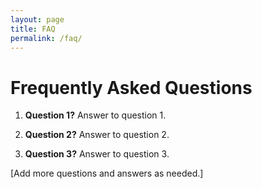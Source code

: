 ```yaml
---
layout: page
title: FAQ
permalink: /faq/
---
```


# Frequently Asked Questions

1. **Question 1?**
   Answer to question 1.

2. **Question 2?**
   Answer to question 2.

3. **Question 3?**
   Answer to question 3.

[Add more questions and answers as needed.]